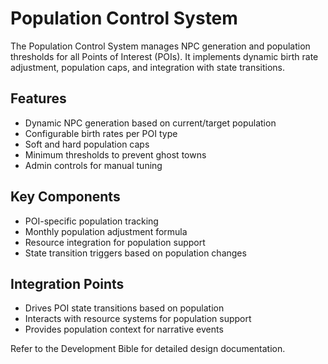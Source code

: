 # Population Control System

The Population Control System manages NPC generation and population thresholds for all Points of Interest (POIs). It implements dynamic birth rate adjustment, population caps, and integration with state transitions.

## Features

- Dynamic NPC generation based on current/target population
- Configurable birth rates per POI type
- Soft and hard population caps
- Minimum thresholds to prevent ghost towns
- Admin controls for manual tuning

## Key Components

- POI-specific population tracking
- Monthly population adjustment formula
- Resource integration for population support
- State transition triggers based on population changes

## Integration Points

- Drives POI state transitions based on population
- Interacts with resource systems for population support
- Provides population context for narrative events

Refer to the Development Bible for detailed design documentation.
